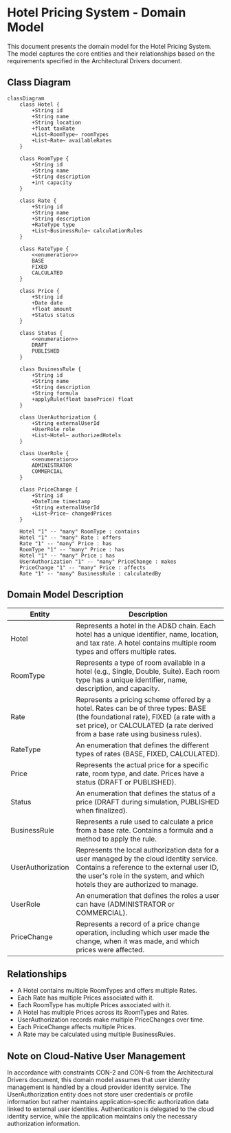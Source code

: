 # Hotel Pricing System - Domain Model

This document presents the domain model for the Hotel Pricing System. The model captures the core entities and their relationships based on the requirements specified in the Architectural Drivers document.

## Class Diagram

```mermaid
classDiagram
    class Hotel {
        +String id
        +String name
        +String location
        +float taxRate
        +List~RoomType~ roomTypes
        +List~Rate~ availableRates
    }
    
    class RoomType {
        +String id
        +String name
        +String description
        +int capacity
    }
    
    class Rate {
        +String id
        +String name
        +String description
        +RateType type
        +List~BusinessRule~ calculationRules
    }
    
    class RateType {
        <<enumeration>>
        BASE
        FIXED
        CALCULATED
    }
    
    class Price {
        +String id
        +Date date
        +float amount
        +Status status
    }
    
    class Status {
        <<enumeration>>
        DRAFT
        PUBLISHED
    }
    
    class BusinessRule {
        +String id
        +String name
        +String description
        +String formula
        +applyRule(float basePrice) float
    }
    
    class UserAuthorization {
        +String externalUserId
        +UserRole role
        +List~Hotel~ authorizedHotels
    }
    
    class UserRole {
        <<enumeration>>
        ADMINISTRATOR
        COMMERCIAL
    }
    
    class PriceChange {
        +String id
        +DateTime timestamp
        +String externalUserId
        +List~Price~ changedPrices
    }
    
    Hotel "1" -- "many" RoomType : contains
    Hotel "1" -- "many" Rate : offers
    Rate "1" -- "many" Price : has
    RoomType "1" -- "many" Price : has
    Hotel "1" -- "many" Price : has
    UserAuthorization "1" -- "many" PriceChange : makes
    PriceChange "1" -- "many" Price : affects
    Rate "1" -- "many" BusinessRule : calculatedBy
```

## Domain Model Description

| Entity | Description |
|--------|-------------|
| Hotel | Represents a hotel in the AD&D chain. Each hotel has a unique identifier, name, location, and tax rate. A hotel contains multiple room types and offers multiple rates. |
| RoomType | Represents a type of room available in a hotel (e.g., Single, Double, Suite). Each room type has a unique identifier, name, description, and capacity. |
| Rate | Represents a pricing scheme offered by a hotel. Rates can be of three types: BASE (the foundational rate), FIXED (a rate with a set price), or CALCULATED (a rate derived from a base rate using business rules). |
| RateType | An enumeration that defines the different types of rates (BASE, FIXED, CALCULATED). |
| Price | Represents the actual price for a specific rate, room type, and date. Prices have a status (DRAFT or PUBLISHED). |
| Status | An enumeration that defines the status of a price (DRAFT during simulation, PUBLISHED when finalized). |
| BusinessRule | Represents a rule used to calculate a price from a base rate. Contains a formula and a method to apply the rule. |
| UserAuthorization | Represents the local authorization data for a user managed by the cloud identity service. Contains a reference to the external user ID, the user's role in the system, and which hotels they are authorized to manage. |
| UserRole | An enumeration that defines the roles a user can have (ADMINISTRATOR or COMMERCIAL). |
| PriceChange | Represents a record of a price change operation, including which user made the change, when it was made, and which prices were affected. |

## Relationships

- A Hotel contains multiple RoomTypes and offers multiple Rates.
- Each Rate has multiple Prices associated with it.
- Each RoomType has multiple Prices associated with it.
- A Hotel has multiple Prices across its RoomTypes and Rates.
- UserAuthorization records make multiple PriceChanges over time.
- Each PriceChange affects multiple Prices.
- A Rate may be calculated using multiple BusinessRules.

## Note on Cloud-Native User Management

In accordance with constraints CON-2 and CON-6 from the Architectural Drivers document, this domain model assumes that user identity management is handled by a cloud provider identity service. The UserAuthorization entity does not store user credentials or profile information but rather maintains application-specific authorization data linked to external user identities. Authentication is delegated to the cloud identity service, while the application maintains only the necessary authorization information. 